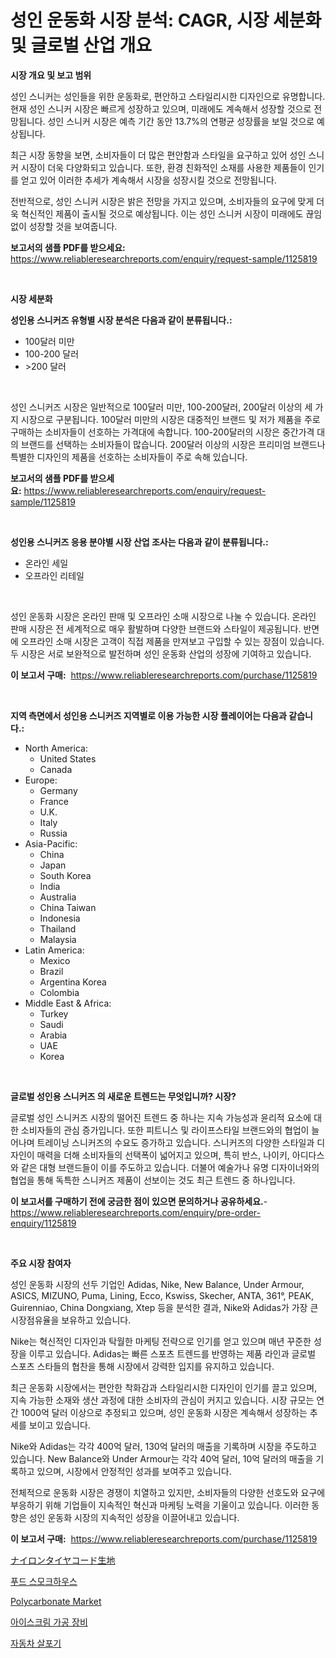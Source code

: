 <p><h1>성인 운동화 시장 분석: CAGR, 시장 세분화 및 글로벌 산업 개요</h1></p><p><strong>시장 개요 및 보고 범위</strong></p>
<p><p>성인 스니커는 성인들을 위한 운동화로, 편안하고 스타일리시한 디자인으로 유명합니다. 현재 성인 스니커 시장은 빠르게 성장하고 있으며, 미래에도 계속해서 성장할 것으로 전망됩니다. 성인 스니커 시장은 예측 기간 동안 13.7%의 연평균 성장률을 보일 것으로 예상됩니다. </p><p>최근 시장 동향을 보면, 소비자들이 더 많은 편안함과 스타일을 요구하고 있어 성인 스니커 시장이 더욱 다양화되고 있습니다. 또한, 환경 친화적인 소재를 사용한 제품들이 인기를 얻고 있어 이러한 추세가 계속해서 시장을 성장시킬 것으로 전망됩니다.</p><p>전반적으로, 성인 스니커 시장은 밝은 전망을 가지고 있으며, 소비자들의 요구에 맞게 더욱 혁신적인 제품이 출시될 것으로 예상됩니다. 이는 성인 스니커 시장이 미래에도 끊임없이 성장할 것을 보여줍니다.</p></p>
<p><strong>보고서의 샘플 PDF를 받으세요:</strong> <a href="https://www.reliableresearchreports.com/enquiry/request-sample/1125819">https://www.reliableresearchreports.com/enquiry/request-sample/1125819</a></p>
<p>&nbsp;</p>
<p><strong>시장 세분화</strong></p>
<p><strong>성인용 스니커즈 유형별 시장 분석은 다음과 같이 분류됩니다.:</strong></p>
<p><ul><li>100달러 미만</li><li>100-200 달러</li><li>>200 달러</li></ul></p>
<p>&nbsp;</p>
<p><p>성인 스니커즈 시장은 일반적으로 100달러 미만, 100-200달러, 200달러 이상의 세 가지 시장으로 구분됩니다. 100달러 미만의 시장은 대중적인 브랜드 및 저가 제품을 주로 구매하는 소비자들이 선호하는 가격대에 속합니다. 100-200달러의 시장은 중간가격 대의 브랜드를 선택하는 소비자들이 많습니다. 200달러 이상의 시장은 프리미엄 브랜드나 특별한 디자인의 제품을 선호하는 소비자들이 주로 속해 있습니다.</p></p>
<p><strong>보고서의 샘플 PDF를 받으세요:</strong>&nbsp;<a href="https://www.reliableresearchreports.com/enquiry/request-sample/1125819">https://www.reliableresearchreports.com/enquiry/request-sample/1125819</a></p>
<p>&nbsp;</p>
<p><strong> 성인용 스니커즈 응용 분야별 시장 산업 조사는 다음과 같이 분류됩니다.:</strong></p>
<p><ul><li>온라인 세일</li><li>오프라인 리테일</li></ul></p>
<p>&nbsp;</p>
<p><p>성인 운동화 시장은 온라인 판매 및 오프라인 소매 시장으로 나눌 수 있습니다. 온라인 판매 시장은 전 세계적으로 매우 활발하며 다양한 브랜드와 스타일이 제공됩니다. 반면에 오프라인 소매 시장은 고객이 직접 제품을 만져보고 구입할 수 있는 장점이 있습니다. 두 시장은 서로 보완적으로 발전하며 성인 운동화 산업의 성장에 기여하고 있습니다.</p></p>
<p><strong>이 보고서 구매:</strong>&nbsp; <a href="https://www.reliableresearchreports.com/purchase/1125819">https://www.reliableresearchreports.com/purchase/1125819</a></p>
<p>&nbsp;</p>
<p><strong>지역 측면에서 성인용 스니커즈 지역별로 이용 가능한 시장 플레이어는 다음과 같습니다.:</strong></p>
<p><ul>
    <li>
        North America:
        <ul>
            <li>United States</li>
            <li>Canada</li>
        </ul>
    </li>
    <li>
        Europe:
        <ul>
            <li>Germany</li>
            <li>France</li>
            <li>U.K.</li>
            <li>Italy</li>
            <li>Russia</li>
        </ul>
    </li>
    <li>
        Asia-Pacific:
        <ul>
            <li>China</li>
            <li>Japan</li>
            <li>South Korea</li>
            <li>India</li>
            <li>Australia</li>
            <li>China Taiwan</li>
            <li>Indonesia</li>
            <li>Thailand</li>
            <li>Malaysia</li>
        </ul>
    </li>
    <li>
        Latin America:
        <ul>
            <li>Mexico</li>
            <li>Brazil</li>
            <li>Argentina Korea</li>
            <li>Colombia</li>
        </ul>
    </li>
    <li>
        Middle East & Africa:
        <ul>
            <li>Turkey</li>
            <li>Saudi</li>
            <li>Arabia</li>
            <li>UAE</li>
            <li>Korea</li>
        </ul>
    </li>
    </ul></p>
<p>&nbsp;</p>
<p><strong>글로벌 성인용 스니커즈 의 새로운 트렌드는 무엇입니까? 시장?</strong></p>
<p><p>글로벌 성인 스니커즈 시장의 떨어진 트렌드 중 하나는 지속 가능성과 윤리적 요소에 대한 소비자들의 관심 증가입니다. 또한 피트니스 및 라이프스타일 브랜드와의 협업이 늘어나며 트레이닝 스니커즈의 수요도 증가하고 있습니다. 스니커즈의 다양한 스타일과 디자인이 매력을 더해 소비자들의 선택폭이 넓어지고 있으며, 특히 반스, 나이키, 아디다스와 같은 대형 브랜드들이 이를 주도하고 있습니다. 더불어 예술가나 유명 디자이너와의 협업을 통해 독특한 스니커즈 제품이 선보이는 것도 최근 트렌드 중 하나입니다.</p></p>
<p><strong>이 보고서를 구매하기 전에 궁금한 점이 있으면 문의하거나 공유하세요.</strong>- <a href="https://www.reliableresearchreports.com/enquiry/pre-order-enquiry/1125819">https://www.reliableresearchreports.com/enquiry/pre-order-enquiry/1125819</a></p>
<p>&nbsp;</p>
<p><strong>주요 시장 참여자</strong></p>
<p><p>성인 운동화 시장의 선두 기업인 Adidas, Nike, New Balance, Under Armour, ASICS, MIZUNO, Puma, Lining, Ecco, Kswiss, Skecher, ANTA, 361°, PEAK, Guirenniao, China Dongxiang, Xtep 등을 분석한 결과, Nike와 Adidas가 가장 큰 시장점유율을 보유하고 있습니다. </p><p>Nike는 혁신적인 디자인과 탁월한 마케팅 전략으로 인기를 얻고 있으며 매년 꾸준한 성장을 이루고 있습니다. Adidas는 빠른 스포츠 트렌드를 반영하는 제품 라인과 글로벌 스포츠 스타들의 협찬을 통해 시장에서 강력한 입지를 유지하고 있습니다. </p><p>최근 운동화 시장에서는 편안한 착화감과 스타일리시한 디자인이 인기를 끌고 있으며, 지속 가능한 소재와 생산 과정에 대한 소비자의 관심이 커지고 있습니다. 시장 규모는 연간 1000억 달러 이상으로 추정되고 있으며, 성인 운동화 시장은 계속해서 성장하는 추세를 보이고 있습니다.</p><p>Nike와 Adidas는 각각 400억 달러, 130억 달러의 매출을 기록하며 시장을 주도하고 있습니다. New Balance와 Under Armour는 각각 40억 달러, 10억 달러의 매출을 기록하고 있으며, 시장에서 안정적인 성과를 보여주고 있습니다. </p><p>전체적으로 운동화 시장은 경쟁이 치열하고 있지만, 소비자들의 다양한 선호도와 요구에 부응하기 위해 기업들이 지속적인 혁신과 마케팅 노력을 기울이고 있습니다. 이러한 동향은 성인 운동화 시장의 지속적인 성장을 이끌어내고 있습니다.</p></p>
<p><strong>이 보고서 구매:</strong>&nbsp;&nbsp;<a href="https://www.reliableresearchreports.com/purchase/1125819">https://www.reliableresearchreports.com/purchase/1125819</a></p>
<p><p><a href="https://medium.com/@cielostamm/%E3%83%8A%E3%82%A4%E3%83%AD%E3%83%B3%E3%82%BF%E3%82%A4%E3%83%A4%E3%82%B3%E3%83%BC%E3%83%89%E3%83%95%E3%82%A1%E3%83%96%E3%83%AA%E3%83%83%E3%82%AF%E5%B8%82%E5%A0%B4%E3%83%AC%E3%83%9D%E3%83%BC%E3%83%88%E3%81%AF-%E3%81%93%E3%81%AE%E5%B8%82%E5%A0%B4%E3%81%AE%E6%9C%80%E6%96%B0%E3%83%88%E3%83%AC%E3%83%B3%E3%83%89%E3%82%84%E6%88%90%E9%95%B7%E6%A9%9F%E4%BC%9A%E3%82%92%E6%98%8E%E3%82%89%E3%81%8B%E3%81%AB%E3%81%97%E3%81%A6%E3%81%84%E3%81%BE%E3%81%99-d24b52dcc81d">ナイロンタイヤコード生地</a></p><p><a href="https://medium.com/@lioneljeyrde454564576/%EC%8B%9D%ED%92%88-%EC%8A%A4%EB%AA%A8%ED%81%AC%ED%95%98%EC%9A%B0%EC%8A%A4-%EC%8B%9C%EC%9E%A5-%EA%B7%9C%EB%AA%A8-cagr-%ED%8A%B8%EB%A0%8C%EB%93%9C-2024-2030-172979ea4b51">푸드 스모크하우스</a></p><p><a href="https://github.com/mauripalmi/Market-Research-Report-List-2/blob/main/polycarbonate-market.md">Polycarbonate Market</a></p><p><a href="https://medium.com/@lioneljeyrde454564576/%EC%95%84%EC%9D%B4%EC%8A%A4%ED%81%AC%EB%A6%BC-%EA%B0%80%EA%B3%B5-%EC%9E%A5%EB%B9%84-%EC%8B%9C%EC%9E%A5-%EA%B7%9C%EB%AA%A8-%EB%B0%8F-%EC%8B%9C%EC%9E%A5-%EB%8F%99%ED%96%A5-%EC%99%84%EC%A0%84%ED%95%9C-%EC%82%B0%EC%97%85-%EA%B0%9C%EC%9A%94-2024%EB%85%84%EB%B6%80%ED%84%B0-2031%EB%85%84%EA%B9%8C%EC%A7%80-9d04ce820030">아이스크림 가공 장비</a></p><p><a href="https://github.com/lzrvbyqzftro57/Market-Research-Report-List-1/blob/main/1813888189596.md">자동차 살포기</a></p></p>
